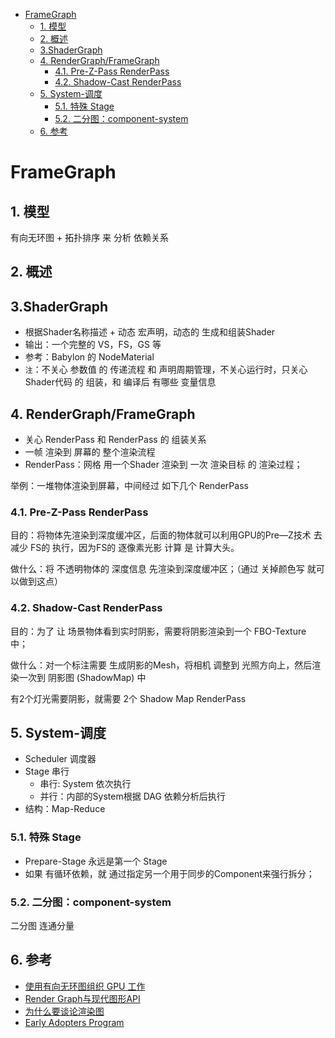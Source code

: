 - [FrameGraph](#framegraph)
	- [1. 模型](#1-模型)
	- [2. 概述](#2-概述)
	- [3.ShaderGraph](#3shadergraph)
	- [4. RenderGraph/FrameGraph](#4-rendergraphframegraph)
		- [4.1. Pre-Z-Pass RenderPass](#41-pre-z-pass-renderpass)
		- [4.2. Shadow-Cast RenderPass](#42-shadow-cast-renderpass)
	- [5. System-调度](#5-system-调度)
		- [5.1. 特殊 Stage](#51-特殊-stage)
		- [5.2. 二分图：component-system](#52-二分图component-system)
	- [6. 参考](#6-参考)

# FrameGraph

## 1. 模型

有向无环图 + 拓扑排序 来 分析 依赖关系

## 2. 概述

## 3.ShaderGraph

+ 根据Shader名称描述 + 动态 宏声明，动态的 生成和组装Shader
+ 输出：一个完整的 VS，FS，GS 等
+ 参考：Babylon 的 NodeMaterial
+ `注`：不关心 参数值 的 传递流程 和 声明周期管理，不关心运行时，只关心 Shader代码 的 组装，和 编译后 有哪些 变量信息

## 4. RenderGraph/FrameGraph

+ 关心 RenderPass 和 RenderPass 的 组装关系
+ 一帧 渲染到 屏幕的 整个渲染流程
+ RenderPass：网格 用一个Shader 渲染到 一次 渲染目标 的 渲染过程；

举例：一堆物体渲染到屏幕，中间经过 如下几个 RenderPass

### 4.1. Pre-Z-Pass RenderPass

目的：将物体先渲染到深度缓冲区，后面的物体就可以利用GPU的Pre—Z技术 去 减少 FS的 执行，因为FS的 逐像素光影 计算 是 计算大头。

做什么：将 不透明物体的 深度信息 先渲染到深度缓冲区；（通过 关掉颜色写 就可以做到这点）

### 4.2. Shadow-Cast RenderPass

目的：为了 让 场景物体看到实时阴影，需要将阴影渲染到一个 FBO-Texture 中；

做什么：对一个标注需要 生成阴影的Mesh，将相机 调整到 光照方向上，然后渲染一次到 阴影图 (ShadowMap) 中

有2个灯光需要阴影，就需要 2个 Shadow Map RenderPass

## 5. System-调度

+ Scheduler 调度器
+ Stage 串行
	- 串行: System 依次执行
	- 并行：内部的System根据 DAG 依赖分析后执行
+ 结构：Map-Reduce

### 5.1. 特殊 Stage

+ Prepare-Stage 永远是第一个 Stage
+ 如果 有循环依赖，就 通过指定另一个用于同步的Component来强行拆分；

### 5.2. 二分图：component-system

二分图 连通分量

## 6. 参考

+ [使用有向无环图组织 GPU 工作](https://levelup.gitconnected.com/organizing-gpu-work-with-directed-acyclic-graphs-f3fd5f2c2af3)
+ [Render Graph与现代图形API](https://zhuanlan.zhihu.com/p/425830762)
+ [为什么要谈论渲染图](https://logins.github.io/graphics/2021/05/31/RenderGraphs.html)
+ [Early Adopters Program](https://ourmachinery.com/post/)